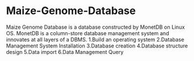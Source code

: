 # Maize-Genome-Database
Maize Genome Database is a database constructed by MonetDB on Linux OS. MonetDB is a column-store database management system and innovates at all layers of a DBMS.
1.Build an operating system
2.Database Management System Installation
3.Database creation
4.Database structure design
5.Data import
6.Data Management Query

